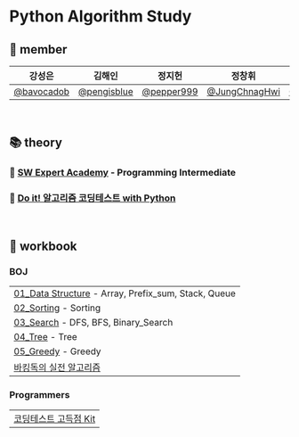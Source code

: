 # Python Algorithm Study

## 👀 member
|강성은|김해인|정지헌|정창휘|한성주|
|:--:|:--:|:--:|:--:|:--:|
|[@bavocadob](https://github.com/bavocadob)|[@pengisblue](https://github.com/pengisblue)|[@pepper999](https://github.com/pepper999)|[@JungChnagHwi](https://github.com/JungChnagHwi)|[@RosaDamascena](https://github.com/RosaDamascena)|

<br/>

## 📚 theory
### 🐳 [**SW Expert Academy**](https://swexpertacademy.com/main/learn/course/courseList.do#none) - Programming Intermediate

### 📖 [**Do it! 알고리즘 코딩테스트 with Python**](https://www.inflearn.com/course/%EB%91%90%EC%9E%87-%EC%95%8C%EA%B3%A0%EB%A6%AC%EC%A6%98-%EC%BD%94%EB%94%A9%ED%85%8C%EC%8A%A4%ED%8A%B8-%ED%8C%8C%EC%9D%B4%EC%8D%AC)

<br/>

## 📝 workbook

### BOJ
||
|:--|
|[01_Data Structure](https://www.acmicpc.net/workbook/view/16272) - Array, Prefix_sum, Stack, Queue|
|[02_Sorting](https://www.acmicpc.net/workbook/view/16273) - Sorting|
|[03_Search](https://www.acmicpc.net/workbook/view/16274) - DFS, BFS, Binary_Search|
|[04_Tree](https://www.acmicpc.net/workbook/view/16275) - Tree|
|[05_Greedy](https://www.acmicpc.net/workbook/view/16276) - Greedy|
|[바킹독의 실전 알고리즘](https://github.com/encrypted-def/basic-algo-lecture/blob/master/workbook.md)|

### Programmers
||
|:--|
|[코딩테스트 고득점 Kit](https://school.programmers.co.kr/learn/challenges?tab=algorithm_practice_kit)|
